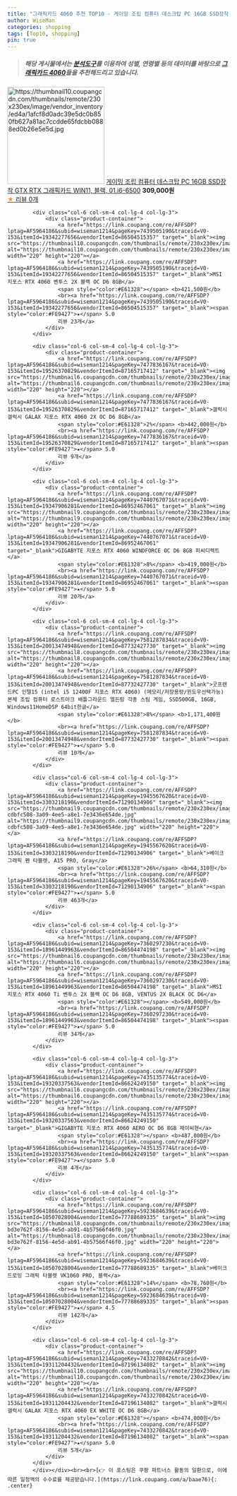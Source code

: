 ```yaml
---
title: "그래픽카드 4060 추천 TOP10 - 게이밍 조립 컴퓨터 데스크탑 PC 16GB SSD장착 GTX RTX 그래픽카드 WIN11, 블랙, 01.i6-6500"
author: WiseMan
categories: shopping
tags: [Top10, shopping]
pin: true
---
```


> ##### 해당 게시물에서는 [**분석도구**](https://itemscout.io/)를 이용하여 **성별**, **연령별** 등의 데이터를 바탕으로 [**그래픽카드 4060**](https://link.coupang.com/a/baae76)들을 추천해드리고 있습니다.
<div class="container"><div class="row">
            <div class="col-6 col-sm-4 col-lg-4 col-lg-3">
                <div class="product-container">
                    <a href="https://link.coupang.com/re/AFFSDP?lptag=AF5964186&subid=wiseman1214&pageKey=7578633112&traceid=V0-153&itemId=20001407595&vendorItemId=88409441504" target="_blank"><img src="https://thumbnail10.coupangcdn.com/thumbnails/remote/230x230ex/image/vendor_inventory/ed4a/1afcf8d0adc39e5dc0b850fb627a81ac7ccdde65fdcbb0888ed0b26e5e5d.jpg" alt="https://thumbnail10.coupangcdn.com/thumbnails/remote/230x230ex/image/vendor_inventory/ed4a/1afcf8d0adc39e5dc0b850fb627a81ac7ccdde65fdcbb0888ed0b26e5e5d.jpg" width="220" height="220"></a>
                    <a href="https://link.coupang.com/re/AFFSDP?lptag=AF5964186&subid=wiseman1214&pageKey=7578633112&traceid=V0-153&itemId=20001407595&vendorItemId=88409441504" target="_blank">게이밍 조립 컴퓨터 데스크탑 PC 16GB SSD장착 GTX RTX 그래픽카드 WIN11, 블랙, 01.i6-6500</a>
                    <span style="color:#E61328"></span> <b>309,000원</b>
                    <br><a href="https://link.coupang.com/re/AFFSDP?lptag=AF5964186&subid=wiseman1214&pageKey=7578633112&traceid=V0-153&itemId=20001407595&vendorItemId=88409441504" target="_blank"><span style="color:#FE9427">★</span> 
                    리뷰 0개</a>
                </div>
            </div>
            
            <div class="col-6 col-sm-4 col-lg-4 col-lg-3">
                <div class="product-container">
                    <a href="https://link.coupang.com/re/AFFSDP?lptag=AF5964186&subid=wiseman1214&pageKey=7439505190&traceid=V0-153&itemId=19342277656&vendorItemId=86504515357" target="_blank"><img src="https://thumbnail10.coupangcdn.com/thumbnails/remote/230x230ex/image/vendor_inventory/5bf4/02bd8acf19ba21997857998fc30f73bbdcd9d2c977363748ac6ea10fae1b.jpg" alt="https://thumbnail10.coupangcdn.com/thumbnails/remote/230x230ex/image/vendor_inventory/5bf4/02bd8acf19ba21997857998fc30f73bbdcd9d2c977363748ac6ea10fae1b.jpg" width="220" height="220"></a>
                    <a href="https://link.coupang.com/re/AFFSDP?lptag=AF5964186&subid=wiseman1214&pageKey=7439505190&traceid=V0-153&itemId=19342277656&vendorItemId=86504515357" target="_blank">MSI 지포스 RTX 4060 벤투스 2X 블랙 OC D6 8GB</a>
                    <span style="color:#E61328"></span> <b>421,500원</b>
                    <br><a href="https://link.coupang.com/re/AFFSDP?lptag=AF5964186&subid=wiseman1214&pageKey=7439505190&traceid=V0-153&itemId=19342277656&vendorItemId=86504515357" target="_blank"><span style="color:#FE9427">★</span> 5.0
                    리뷰 23개</a>
                </div>
            </div>
            
            <div class="col-6 col-sm-4 col-lg-4 col-lg-3">
                <div class="product-container">
                    <a href="https://link.coupang.com/re/AFFSDP?lptag=AF5964186&subid=wiseman1214&pageKey=7477836167&traceid=V0-153&itemId=19526370829&vendorItemId=87165717412" target="_blank"><img src="https://thumbnail6.coupangcdn.com/thumbnails/remote/230x230ex/image/vendor_inventory/095d/df08d79bf2253c2ce2153edd8409dce7bcad1afce1d27492520a8ddcc487.jpg" alt="https://thumbnail6.coupangcdn.com/thumbnails/remote/230x230ex/image/vendor_inventory/095d/df08d79bf2253c2ce2153edd8409dce7bcad1afce1d27492520a8ddcc487.jpg" width="220" height="220"></a>
                    <a href="https://link.coupang.com/re/AFFSDP?lptag=AF5964186&subid=wiseman1214&pageKey=7477836167&traceid=V0-153&itemId=19526370829&vendorItemId=87165717412" target="_blank">갤럭시 갤럭시 GALAX 지포스 RTX 4060 2X OC D6 8GB</a>
                    <span style="color:#E61328">2%</span> <b>442,000원</b>
                    <br><a href="https://link.coupang.com/re/AFFSDP?lptag=AF5964186&subid=wiseman1214&pageKey=7477836167&traceid=V0-153&itemId=19526370829&vendorItemId=87165717412" target="_blank"><span style="color:#FE9427">★</span> 5.0
                    리뷰 9개</a>
                </div>
            </div>
            
            <div class="col-6 col-sm-4 col-lg-4 col-lg-3">
                <div class="product-container">
                    <a href="https://link.coupang.com/re/AFFSDP?lptag=AF5964186&subid=wiseman1214&pageKey=7440767071&traceid=V0-153&itemId=19347906281&vendorItemId=86952467061" target="_blank"><img src="https://thumbnail9.coupangcdn.com/thumbnails/remote/230x230ex/image/vendor_inventory/8b7b/68ea0ba00414f82967de688c54596593b62e069725c19c478ab1d61b2dea.jpg" alt="https://thumbnail9.coupangcdn.com/thumbnails/remote/230x230ex/image/vendor_inventory/8b7b/68ea0ba00414f82967de688c54596593b62e069725c19c478ab1d61b2dea.jpg" width="220" height="220"></a>
                    <a href="https://link.coupang.com/re/AFFSDP?lptag=AF5964186&subid=wiseman1214&pageKey=7440767071&traceid=V0-153&itemId=19347906281&vendorItemId=86952467061" target="_blank">GIGABYTE 지포스 RTX 4060 WINDFORCE OC D6 8GB 피씨디렉트</a>
                    <span style="color:#E61328">8%</span> <b>419,000원</b>
                    <br><a href="https://link.coupang.com/re/AFFSDP?lptag=AF5964186&subid=wiseman1214&pageKey=7440767071&traceid=V0-153&itemId=19347906281&vendorItemId=86952467061" target="_blank"><span style="color:#FE9427">★</span> 5.0
                    리뷰 20개</a>
                </div>
            </div>
            
            <div class="col-6 col-sm-4 col-lg-4 col-lg-3">
                <div class="product-container">
                    <a href="https://link.coupang.com/re/AFFSDP?lptag=AF5964186&subid=wiseman1214&pageKey=7581287834&traceid=V0-153&itemId=20013474948&vendorItemId=87732427730" target="_blank"><img src="https://thumbnail8.coupangcdn.com/thumbnails/remote/230x230ex/image/vendor_inventory/61eb/302d8964dd9447c89203c7521f9c12dccae523593458d5246f549719ebfb.jpg" alt="https://thumbnail8.coupangcdn.com/thumbnails/remote/230x230ex/image/vendor_inventory/61eb/302d8964dd9447c89203c7521f9c12dccae523593458d5246f549719ebfb.jpg" width="220" height="220"></a>
                    <a href="https://link.coupang.com/re/AFFSDP?lptag=AF5964186&subid=wiseman1214&pageKey=7581287834&traceid=V0-153&itemId=20013474948&vendorItemId=87732427730" target="_blank">굿프렌드PC 인텔15 (intel i5 12400F 지포스 RTX 4060) (메모리/저장용량/윈도우선택가능) 본체 조립 컴퓨터 로스트아크 배틀그라운드 엘든링 각종 스팀 게임, SSD500GB, 16GB, Windows11HomeDSP 64bit한글</a>
                    <span style="color:#E61328">8%</span> <b>1,171,400원</b>
                    <br><a href="https://link.coupang.com/re/AFFSDP?lptag=AF5964186&subid=wiseman1214&pageKey=7581287834&traceid=V0-153&itemId=20013474948&vendorItemId=87732427730" target="_blank"><span style="color:#FE9427">★</span> 5.0
                    리뷰 10개</a>
                </div>
            </div>
            
            <div class="col-6 col-sm-4 col-lg-4 col-lg-3">
                <div class="product-container">
                    <a href="https://link.coupang.com/re/AFFSDP?lptag=AF5964186&subid=wiseman1214&pageKey=1945567620&traceid=V0-153&itemId=3303218190&vendorItemId=71290134906" target="_blank"><img src="https://thumbnail9.coupangcdn.com/thumbnails/remote/230x230ex/image/retail/images/4424393469847282-cdbfc508-3a09-4ee5-a8e1-7e3436e654de.jpg" alt="https://thumbnail9.coupangcdn.com/thumbnails/remote/230x230ex/image/retail/images/4424393469847282-cdbfc508-3a09-4ee5-a8e1-7e3436e654de.jpg" width="220" height="220"></a>
                    <a href="https://link.coupang.com/re/AFFSDP?lptag=AF5964186&subid=wiseman1214&pageKey=1945567620&traceid=V0-153&itemId=3303218190&vendorItemId=71290134906" target="_blank">베이크 그래픽 펜 타블렛, A15 PRO, Gray</a>
                    <span style="color:#E61328">26%</span> <b>64,310원</b>
                    <br><a href="https://link.coupang.com/re/AFFSDP?lptag=AF5964186&subid=wiseman1214&pageKey=1945567620&traceid=V0-153&itemId=3303218190&vendorItemId=71290134906" target="_blank"><span style="color:#FE9427">★</span> 5.0
                    리뷰 463개</a>
                </div>
            </div>
            
            <div class="col-6 col-sm-4 col-lg-4 col-lg-3">
                <div class="product-container">
                    <a href="https://link.coupang.com/re/AFFSDP?lptag=AF5964186&subid=wiseman1214&pageKey=7360297230&traceid=V0-153&itemId=18961449963&vendorItemId=86504474198" target="_blank"><img src="https://thumbnail6.coupangcdn.com/thumbnails/remote/230x230ex/image/vendor_inventory/4c35/a41e0008cc07479d905278218e7664b2260d51d3b2461921dafe52926123.jpg" alt="https://thumbnail6.coupangcdn.com/thumbnails/remote/230x230ex/image/vendor_inventory/4c35/a41e0008cc07479d905278218e7664b2260d51d3b2461921dafe52926123.jpg" width="220" height="220"></a>
                    <a href="https://link.coupang.com/re/AFFSDP?lptag=AF5964186&subid=wiseman1214&pageKey=7360297230&traceid=V0-153&itemId=18961449963&vendorItemId=86504474198" target="_blank">MSI 지포스 RTX 4060 Ti 벤투스 2X 블랙 OC D6 8GB, VENTUS 2X BLACK OC D6</a>
                    <span style="color:#E61328"></span> <b>549,000원</b>
                    <br><a href="https://link.coupang.com/re/AFFSDP?lptag=AF5964186&subid=wiseman1214&pageKey=7360297230&traceid=V0-153&itemId=18961449963&vendorItemId=86504474198" target="_blank"><span style="color:#FE9427">★</span> 5.0
                    리뷰 34개</a>
                </div>
            </div>
            
            <div class="col-6 col-sm-4 col-lg-4 col-lg-3">
                <div class="product-container">
                    <a href="https://link.coupang.com/re/AFFSDP?lptag=AF5964186&subid=wiseman1214&pageKey=7435135774&traceid=V0-153&itemId=19320337563&vendorItemId=86624249150" target="_blank"><img src="https://thumbnail6.coupangcdn.com/thumbnails/remote/230x230ex/image/vendor_inventory/2f9c/2e50a8221ae4391acc3e1c8ff233d6cc94e941eaf97a9b7b63033c6cd5cf.jpg" alt="https://thumbnail6.coupangcdn.com/thumbnails/remote/230x230ex/image/vendor_inventory/2f9c/2e50a8221ae4391acc3e1c8ff233d6cc94e941eaf97a9b7b63033c6cd5cf.jpg" width="220" height="220"></a>
                    <a href="https://link.coupang.com/re/AFFSDP?lptag=AF5964186&subid=wiseman1214&pageKey=7435135774&traceid=V0-153&itemId=19320337563&vendorItemId=86624249150" target="_blank">GIGABYTE 지포스 RTX 4060 AERO OC D6 8GB 제이씨현</a>
                    <span style="color:#E61328"></span> <b>487,000원</b>
                    <br><a href="https://link.coupang.com/re/AFFSDP?lptag=AF5964186&subid=wiseman1214&pageKey=7435135774&traceid=V0-153&itemId=19320337563&vendorItemId=86624249150" target="_blank"><span style="color:#FE9427">★</span> 5.0
                    리뷰 4개</a>
                </div>
            </div>
            
            <div class="col-6 col-sm-4 col-lg-4 col-lg-3">
                <div class="product-container">
                    <a href="https://link.coupang.com/re/AFFSDP?lptag=AF5964186&subid=wiseman1214&pageKey=5923684639&traceid=V0-153&itemId=10507028004&vendorItemId=77788689335" target="_blank"><img src="https://thumbnail8.coupangcdn.com/thumbnails/remote/230x230ex/image/retail/images/4446243194521749-bd3e762f-8156-4e5d-ab91-4b57566f46f0.jpg" alt="https://thumbnail8.coupangcdn.com/thumbnails/remote/230x230ex/image/retail/images/4446243194521749-bd3e762f-8156-4e5d-ab91-4b57566f46f0.jpg" width="220" height="220"></a>
                    <a href="https://link.coupang.com/re/AFFSDP?lptag=AF5964186&subid=wiseman1214&pageKey=5923684639&traceid=V0-153&itemId=10507028004&vendorItemId=77788689335" target="_blank">베이크 드로잉 그래픽 타블렛 VK1060 PRO, 블랙</a>
                    <span style="color:#E61328">14%</span> <b>78,760원</b>
                    <br><a href="https://link.coupang.com/re/AFFSDP?lptag=AF5964186&subid=wiseman1214&pageKey=5923684639&traceid=V0-153&itemId=10507028004&vendorItemId=77788689335" target="_blank"><span style="color:#FE9427">★</span> 4.5
                    리뷰 142개</a>
                </div>
            </div>
            
            <div class="col-6 col-sm-4 col-lg-4 col-lg-3">
                <div class="product-container">
                    <a href="https://link.coupang.com/re/AFFSDP?lptag=AF5964186&subid=wiseman1214&pageKey=7433270842&traceid=V0-153&itemId=19311204432&vendorItemId=87196134082" target="_blank"><img src="https://thumbnail10.coupangcdn.com/thumbnails/remote/230x230ex/image/vendor_inventory/6a59/a42b0891ee914b0172b3cbf76ec043ecc406502e1d67fa1cb543de6e09ff.jpg" alt="https://thumbnail10.coupangcdn.com/thumbnails/remote/230x230ex/image/vendor_inventory/6a59/a42b0891ee914b0172b3cbf76ec043ecc406502e1d67fa1cb543de6e09ff.jpg" width="220" height="220"></a>
                    <a href="https://link.coupang.com/re/AFFSDP?lptag=AF5964186&subid=wiseman1214&pageKey=7433270842&traceid=V0-153&itemId=19311204432&vendorItemId=87196134082" target="_blank">갤럭시 갤럭시 GALAX 지포스 RTX 4060 EX WHITE OC D6 8GB</a>
                    <span style="color:#E61328"></span> <b>474,000원</b>
                    <br><a href="https://link.coupang.com/re/AFFSDP?lptag=AF5964186&subid=wiseman1214&pageKey=7433270842&traceid=V0-153&itemId=19311204432&vendorItemId=87196134082" target="_blank"><span style="color:#FE9427">★</span> 5.0
                    리뷰 5개</a>
                </div>
            </div>
            </div></div><br><br>[👉 이 포스팅은 쿠팡 파트너스 활동의 일환으로, 이에 따른 일정액의 수수료를 제공받습니다.](https://link.coupang.com/a/baae76){: .center}